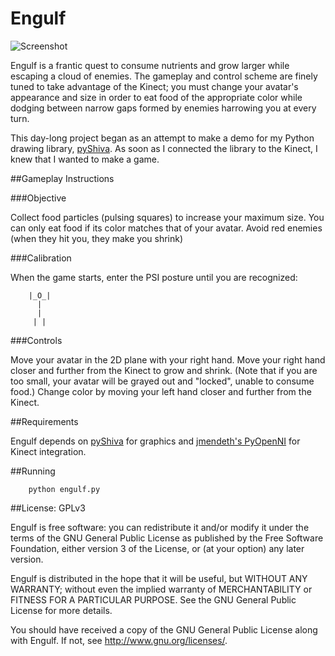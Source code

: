 Engulf
======

![Screenshot](https://raw.github.com/jceipek/Engulf/master/screenshot.png "Engulf in action!")

Engulf is a frantic quest to consume nutrients and grow larger while escaping a cloud of enemies. The gameplay and control scheme are finely tuned to take advantage of the Kinect; you must change your avatar's appearance and size in order to eat food of the appropriate color while dodging between narrow gaps formed by enemies harrowing you at every turn.

This day-long project began as an attempt to make a demo for my Python drawing library, [pyShiva](https://github.com/jceipek/pyShiva/). As soon as I connected the library to the Kinect, I knew that I wanted to make a game.


##Gameplay Instructions

###Objective

Collect food particles (pulsing squares) to increase your maximum size.
You can only eat food if its color matches that of your avatar.
Avoid red enemies (when they hit you, they make you shrink)

###Calibration

When the game starts, enter the PSI posture until you are recognized:

        |_O_|
          |
          |
         | |

###Controls

Move your avatar in the 2D plane with your right hand.
Move your right hand closer and further from the Kinect to grow and shrink. 
(Note that if you are too small, your avatar will be grayed out and "locked", unable to consume food.)
Change color by moving your left hand closer and further from the Kinect.


##Requirements

Engulf depends on [pyShiva](https://github.com/jceipek/pyShiva/) for graphics and
[jmendeth's PyOpenNI](https://github.com/jmendeth/PyOpenNI/) for Kinect integration.

##Running

        python engulf.py


##License: GPLv3

Engulf is free software: you can redistribute it and/or modify
it under the terms of the GNU General Public License as published by
the Free Software Foundation, either version 3 of the License, or
(at your option) any later version.

Engulf is distributed in the hope that it will be useful,
but WITHOUT ANY WARRANTY; without even the implied warranty of
MERCHANTABILITY or FITNESS FOR A PARTICULAR PURPOSE.  See the
GNU General Public License for more details.

You should have received a copy of the GNU General Public License
along with Engulf.  If not, see <http://www.gnu.org/licenses/>.